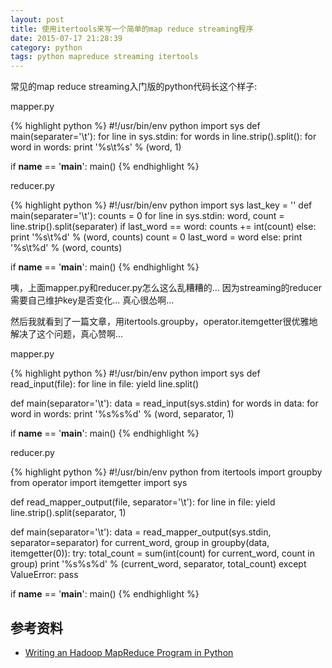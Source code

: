 ```yaml
---
layout: post
title: 使用itertools来写一个简单的map reduce streaming程序
date: 2015-07-17 21:28:39
category: python
tags: python mapreduce streaming itertools
---
```


常见的map reduce streaming入门版的python代码长这个样子:

mapper.py

{% highlight python %}
#!/usr/bin/env python
import sys
def main(separater='\t'):
    for line in sys.stdin:
        for words in line.strip().split():
            for word in words:
                print '%s\t%s' % (word, 1)

if __name__ == '__main__':
	main()
{% endhighlight %}

reducer.py

{% highlight python %}
#!/usr/bin/env python
import sys
last_key = ''
def main(separater='\t'):
    counts = 0
    for line in sys.stdin:
        word, count = line.strip().split(separater)
        if last_word == word:
            counts += int(count)
        else:
            print '%s\t%d' % (word, counts)
            count = 0
        last_word = word
    else:
        print '%s\t%d' % (word, counts)

if __name__ == '__main__':
	main()
{% endhighlight %}

咦，上面mapper.py和reducer.py怎么这么乱糟糟的... 因为streaming的reducer需要自己维护key是否变化... 真心很怂啊... 

然后我就看到了一篇文章，用itertools.groupby，operator.itemgetter很优雅地解决了这个问题，真心赞啊...

mapper.py

{% highlight python %}
#!/usr/bin/env python
import sys 
def read_input(file):
    for line in file:
        yield line.split()

def main(separator='\t'):
    data = read_input(sys.stdin)
    for words in data:
        for word in words:
            print '%s%s%d' % (word, separator, 1)

if __name__ == '__main__':
    main() 
{% endhighlight %}

reducer.py

{% highlight python %}
#!/usr/bin/env python
from itertools import groupby
from operator import itemgetter
import sys 

def read_mapper_output(file, separator='\t'):
    for line in file:
        yield line.strip().split(separator, 1)                                                                          
    
def main(separator='\t'):
    data = read_mapper_output(sys.stdin, separator=separator)
    for current_word, group in groupby(data, itemgetter(0)):
        try:
            total_count = sum(int(count) for current_word, count in group)
            print '%s%s%d' % (current_word, separator, total_count)
        except ValueError:
            pass

if __name__ == '__main__':
    main()
{% endhighlight %}

## 参考资料

- [Writing an Hadoop MapReduce Program in Python](http://www.michael-noll.com/tutorials/writing-an-hadoop-mapreduce-program-in-python/)


